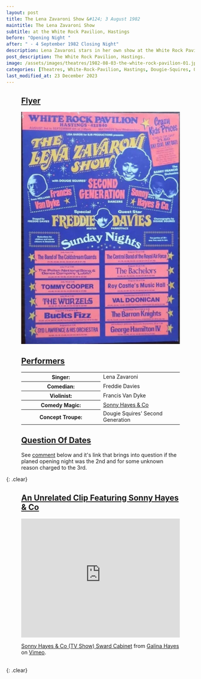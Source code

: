 ```yaml
---
layout: post
title: The Lena Zavaroni Show &#124; 3 August 1982
maintitle: The Lena Zavaroni Show
subtitle: at the White Rock Pavilion, Hastings
before: "Opening Night "
after: " - 4 September 1982 Closing Night"
description: Lena Zavaroni stars in her own show at the White Rock Pavilion, Hastings.
post_description: The White Rock Pavilion, Hastings.
image: /assets/images/theatres/1982-08-03-the-white-rock-pavilion-01.jpg
categories: [Theatres, White-Rock-Pavilion, Hastings, Dougie-Squires, OnThisDay3August]
last_modified_at: 23 December 2023
---
```


<figure class="fig1">
<h2 id="flyer"><a href="#flyer">Flyer</a></h2>
<a href="/assets/images/theatres/1982-08-03-the-white-rock-pavilion-01.jpg"><img src="/assets/images/theatres/1982-08-03-the-white-rock-pavilion-01.jpg" class="full-width zoom-in" /></a>
</figure>

<figure class="fig2">
<h2 id="performers"><a href="#performers">Performers</a></h2>
<table>
<tr><th style="width:50%;">Singer:</th><td style="width:50%;">Lena Zavaroni</td></tr>
<tr><th>Comedian:</th><td>Freddie Davies</td></tr>
<tr><th>Violinist:</th><td>Francis Van Dyke</td></tr>
<tr><th>Comedy Magic:</th><td><a href="#clip">Sonny Hayes & Co</a></td></tr>
<tr><th>Concept Troupe:</th><td>Dougie Squires' Second Generation</td></tr>
</table>
<h2 id="dates"><a href="#dates">Question Of Dates</a></h2>
See <a href="#comments">comment</a> below and it's link that brings into question if the planed opening night was the 2nd and for some unknown reason charged to the 3rd.
</figure>

{: .clear}

<figure class="fig3">
<h2 id="clip"><a href="#clip">An Unrelated Clip Featuring Sonny Hayes & Co</a></h2>
<div style="padding:75% 0 0 0;position:relative;"><iframe src="https://player.vimeo.com/video/254552240?h=a30414afeb" style="position:absolute;top:0;left:0;width:100%;height:100%;" frameborder="0" allow="autoplay; fullscreen; picture-in-picture" allowfullscreen></iframe></div><script src="https://player.vimeo.com/api/player.js"></script>
<p><a class="external-link" href="https://vimeo.com/254552240">Sonny Hayes &amp; Co (TV Show) Sward Cabinet</a> from <a class="external-link" href="https://vimeo.com/user8975082">Galina Hayes</a> on <a class="external-link" href="https://vimeo.com">Vimeo</a>.</p>
</figure>

<br />{: .clear}

